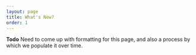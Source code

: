 ```yaml
---
layout: page
title: What's New?
order: 1
---
```


**Todo** Need to come up with formatting for this page, and also a process by which we populate it over time.